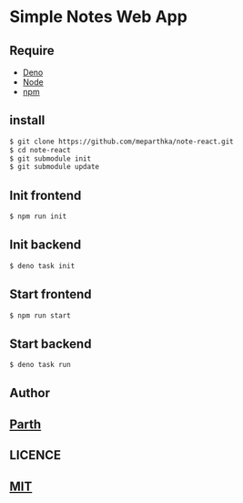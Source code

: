 # Simple Notes Web App

## Require
* [Deno](https://deno.land/)
* [Node](https://nodejs.org/)
* [npm](https://npmjs.org/)

## install
```bash
$ git clone https://github.com/meparthka/note-react.git 
$ cd note-react
$ git submodule init
$ git submodule update 
```

## Init frontend
```bash
$ npm run init
```

## Init backend
```bash
$ deno task init
```

## Start frontend
```bash
$ npm run start
```


## Start backend
```bash
$ deno task run
```

## Author
## [Parth](https://github.com/meparthka)

## LICENCE
## [MIT](https://github.com/meparthka/note-react/blob/main/LICENSE)